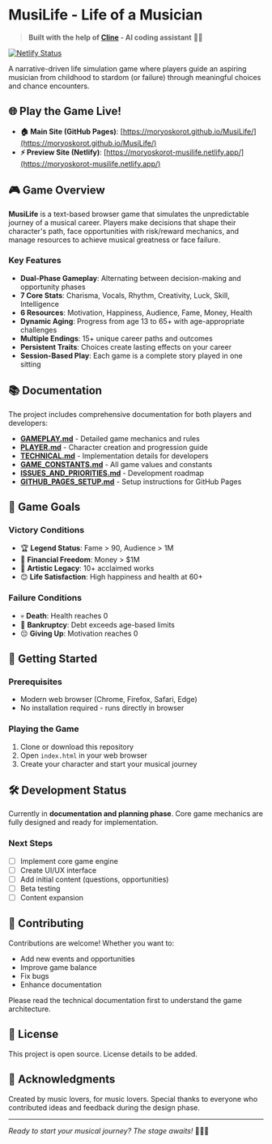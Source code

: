 # MusiLife - Life of a Musician

> **Built with the help of [Cline](https://github.com/cline/cline) - AI coding assistant** 🤖✨

[![Netlify Status](https://api.netlify.com/api/v1/badges/53827084-33e1-4206-9c13-91adf1ae588b/deploy-status)](https://app.netlify.com/projects/moryoskorot-musilife/deploys)

A narrative-driven life simulation game where players guide an aspiring musician from childhood to stardom (or failure) through meaningful choices and chance encounters.

## 🌐 **Play the Game Live!**
- **🏠 Main Site (GitHub Pages)**: [https://moryoskorot.github.io/MusiLife/](https://moryoskorot.github.io/MusiLife/)
- **⚡ Preview Site (Netlify)**: [https://moryoskorot-musilife.netlify.app/](https://moryoskorot-musilife.netlify.app/)

## 🎮 Game Overview

**MusiLife** is a text-based browser game that simulates the unpredictable journey of a musical career. Players make decisions that shape their character's path, face opportunities with risk/reward mechanics, and manage resources to achieve musical greatness or face failure.

### Key Features

- **Dual-Phase Gameplay**: Alternating between decision-making and opportunity phases
- **7 Core Stats**: Charisma, Vocals, Rhythm, Creativity, Luck, Skill, Intelligence
- **6 Resources**: Motivation, Happiness, Audience, Fame, Money, Health
- **Dynamic Aging**: Progress from age 13 to 65+ with age-appropriate challenges
- **Multiple Endings**: 15+ unique career paths and outcomes
- **Persistent Traits**: Choices create lasting effects on your career
- **Session-Based Play**: Each game is a complete story played in one sitting

## 📚 Documentation

The project includes comprehensive documentation for both players and developers:

- **[GAMEPLAY.md](context/GAMEPLAY.md)** - Detailed game mechanics and rules
- **[PLAYER.md](context/PLAYER.md)** - Character creation and progression guide
- **[TECHNICAL.md](context/TECHNICAL.md)** - Implementation details for developers
- **[GAME_CONSTANTS.md](context/GAME_CONSTANTS.md)** - All game values and constants
- **[ISSUES_AND_PRIORITIES.md](context/ISSUES_AND_PRIORITIES.md)** - Development roadmap
- **[GITHUB_PAGES_SETUP.md](context/GITHUB_PAGES_SETUP.md)** - Setup instructions for GitHub Pages

## 🎯 Game Goals

### Victory Conditions
- 🏆 **Legend Status**: Fame > 90, Audience > 1M
- 💎 **Financial Freedom**: Money > $1M
- 🎨 **Artistic Legacy**: 10+ acclaimed works
- 😊 **Life Satisfaction**: High happiness and health at 60+

### Failure Conditions
- 💀 **Death**: Health reaches 0
- 💸 **Bankruptcy**: Debt exceeds age-based limits
- 😔 **Giving Up**: Motivation reaches 0

## 🚀 Getting Started

### Prerequisites
- Modern web browser (Chrome, Firefox, Safari, Edge)
- No installation required - runs directly in browser

### Playing the Game
1. Clone or download this repository
2. Open `index.html` in your web browser
3. Create your character and start your musical journey

## 🛠️ Development Status

Currently in **documentation and planning phase**. Core game mechanics are fully designed and ready for implementation.

### Next Steps
- [ ] Implement core game engine
- [ ] Create UI/UX interface
- [ ] Add initial content (questions, opportunities)
- [ ] Beta testing
- [ ] Content expansion

## 🤝 Contributing

Contributions are welcome! Whether you want to:
- Add new events and opportunities
- Improve game balance
- Fix bugs
- Enhance documentation

Please read the technical documentation first to understand the game architecture.

## 📝 License

This project is open source. License details to be added.

## 🎵 Acknowledgments

Created by music lovers, for music lovers. Special thanks to everyone who contributed ideas and feedback during the design phase.

---

*Ready to start your musical journey? The stage awaits!* 🎸🎤🎹
